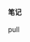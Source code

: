 <!--
 * @Author: your name
 * @Date: 2021-01-04 14:41:57
 * @LastEditTime: 2021-01-04 15:31:52
 * @LastEditors: your name
 * @Description: In User Settings Edit
 * @FilePath: \reactAdmin\react-admin\README.md
-->
#### 笔记
pull
